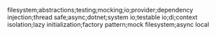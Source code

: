 filesystem;abstractions;testing;mocking;io;provider;dependency injection;thread safe;async;dotnet;system io;testable io;di;context isolation;lazy initialization;factory pattern;mock filesystem;async local
